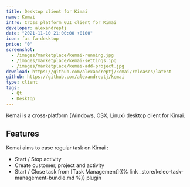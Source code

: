 ```yaml
---
title: Desktop client for Kimai
name: Kemai
intro: Cross platform GUI client for Kimai
developer: alexandreptj
date: "2021-11-10 21:00:00 +0100"
icon: fas fa-desktop
price: "0"
screenshot: 
  - /images/marketplace/kemai-running.jpg
  - /images/marketplace/kemai-settings.jpg
  - /images/marketplace/kemai-add-project.jpg
download: https://github.com/alexandreptj/kemai/releases/latest
github: https://github.com/alexandreptj/kemai
type: client
tags:
  - Qt
  - Desktop
---
```

 
Kemai is a cross-platform (Windows, OSX, Linux) desktop client for Kimai.

## Features

Kemai aims to ease regular task on Kimai :

- Start / Stop activity
- Create customer, project and activity
- Start / Close task from [Task Management]({% link _store/keleo-task-management-bundle.md %}) plugin
